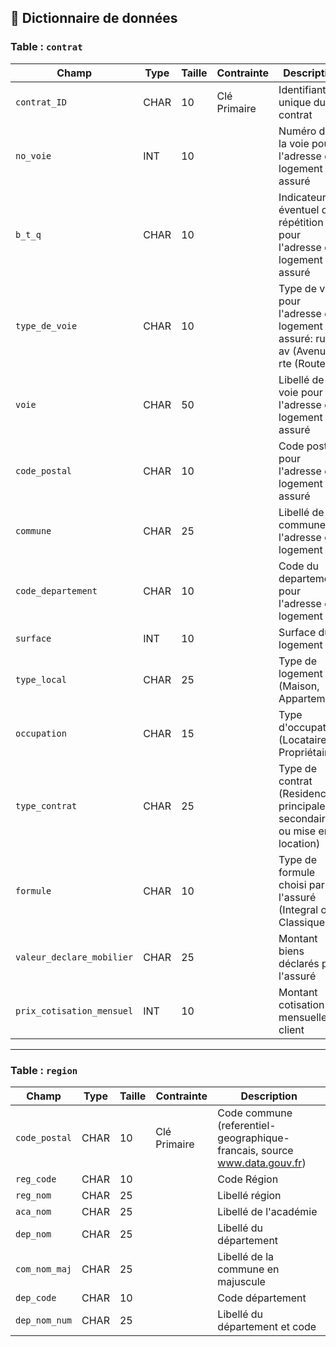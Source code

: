## 📘 Dictionnaire de données

### Table : `contrat`

| Champ                     | Type | Taille | Contrainte   |Description                                                                       |
|---------------------------|------|--------|--------------|----------------------------------------------------------------------------------|
| `contrat_ID`              | CHAR | 10     | Clé Primaire | Identifiant unique du contrat                                                    |
| `no_voie`                 | INT  | 10     |              | Numéro dans la voie pour l'adresse du logement assuré                            |
| `b_t_q`                   | CHAR | 10     |              | Indicateur éventuel de répétition pour l'adresse du logement assuré              |
| `type_de_voie`            | CHAR | 10     |              | Type de voie pour l'adresse du logement assuré: rue, av (Avenue), rte (Route), … |
| `voie`                    | CHAR | 50     |              | Libellé de la voie pour l'adresse du logement assuré                             |
| `code_postal`             | CHAR | 10     |              | Code postal pour l'adresse du logement assuré                                    |
| `commune`                 | CHAR | 25     |              | Libellé de la commune de l'adresse du logement                                   |
| `code_departement`        | CHAR | 10     |              | Code du departement pour l'adresse du logement                                   |
| `surface`                 | INT  | 10     |              | Surface du logement                                                              |
| `type_local`              | CHAR | 25     |              | Type de logement (Maison, Appartement)                                           |
| `occupation`              | CHAR | 15     |              | Type d'occupation (Locataire ou Propriétaire)                                    |
| `type_contrat`            | CHAR | 25     |              | Type de contrat (Residence principale, secondaire ou mise en location)           |
| `formule`                 | CHAR | 10     |              | Type de formule choisi par l'assuré (Integral ou Classique)                      |
| `valeur_declare_mobilier` | CHAR | 25     |              | Montant biens déclarés par l'assuré                                              |
| `prix_cotisation_mensuel` | INT  | 10     |              | Montant cotisation mensuelle client                                              |

---

### Table : `region`

| Champ         | Type | Taille | Contrainte   | Description                                                               |
|---------------|------|--------|--------------|---------------------------------------------------------------------------|
| `code_postal` | CHAR | 10     | Clé Primaire | Code commune (referentiel-geographique-francais, source www.data.gouv.fr) |
| `reg_code`    | CHAR | 10     |              | Code Région                                                               |
| `reg_nom`     | CHAR | 25     |              | Libellé région                                                            |
| `aca_nom`     | CHAR | 25     |              | Libellé de l'académie                                                     |
| `dep_nom`     | CHAR | 25     |              | Libellé du département                                                    |
| `com_nom_maj` | CHAR | 25     |              | Libellé de la commune en majuscule                                        |
| `dep_code`    | CHAR | 10     |              | Code département                                                          |
| `dep_nom_num` | CHAR | 25     |              | Libellé du département et code                                            |
